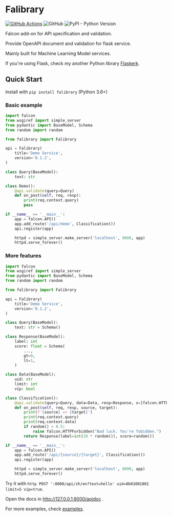 # Falibrary

[![GitHub Actions](https://github.com/kemingy/falibrary/workflows/Python%20package/badge.svg)](https://github.com/kemingy/falibrary/actions)
![GitHub](https://img.shields.io/github/license/kemingy/falibrary)
![PyPI - Python Version](https://img.shields.io/pypi/pyversions/falibrary)

Falcon add-on for API specification and validation.

Provide OpenAPI document and validation for flask service.

Mainly built for Machine Learning Model services.

If you're using Flask, check my another Python library [Flaskerk](https://github.com/kemingy/flaskerk).

## Quick Start

Install with `pip install falibrary` (Python 3.6+)

### Basic example

```py
import falcon
from wsgiref import simple_server
from pydantic import BaseModel, Schema
from random import random

from falibrary import Falibrary

api = Falibrary(
    title='Demo Service',
    version='0.1.2',
)

class Query(BaseModel):
    text: str

class Demo():
    @api.validate(query=Query)
    def on_post(self, req, resp):
        print(req.context.query)
        pass

if __name__ == '__main__':
    app = falcon.API()
    app.add_route('/api/demo', Classification())
    api.register(app)

    httpd = simple_server.make_server('localhost', 8000, app)
    httpd.serve_forever()
```

### More features

```py
import falcon
from wsgiref import simple_server
from pydantic import BaseModel, Schema
from random import random

from falibrary import Falibrary

api = Falibrary(
    title='Demo Service',
    version='0.1.2',
)

class Query(BaseModel):
    text: str = Schema()

class Response(BaseModel):
    label: int
    score: float = Schema(
        ...,
        gt=0,
        lt=1,
    )

class Data(BaseModel):
    uid: str
    limit: int
    vip: bool

class Classification():
    @api.validate(query=Query, data=Data, resp=Response, x=[falcon.HTTP_403])
    def on_post(self, req, resp, source, target):
        print(f'{source} => {target}')
        print(req.context.query)
        print(req.context.data)
        if random() < 0.5:
            raise falcon.HTTPForbidden("Bad luck. You're fobidden.")
        return Response(label=int(10 * random()), score=random())

if __name__ == '__main__':
    app = falcon.API()
    app.add_route('/api/{source}/{target}', Classification())
    api.register(app)

    httpd = simple_server.make_server('localhost', 8000, app)
    httpd.serve_forever()
```

Try it with `http POST ':8000/api/zh/en?text=hello' uid=0b01001001 limit=5 vip=true`.

Open the docs in http://127.0.0.1:8000/apidoc .

For more examples, check [examples](/examples).
